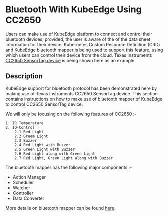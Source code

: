 # Bluetooth With KubeEdge Using CC2650

Users can make use of KubeEdge platform to connect and control their bluetooth devices, provided, the user is aware of the of the data sheet information for their device.
Kubernetes Custom Resource Definition (CRD) and KubeEdge bluetooth mapper is being used to support this feature, using which users can control their device from the cloud. Texas Instruments [CC2650 SensorTag device](http://processors.wiki.ti.com/index.php/CC2650_SensorTag_User%27s_Guide) is being shown here as an example.


## Description

KubeEdge support for bluetooth protocol has been demonstrated here by making use of Texas Instruments CC2650 SensorTag device.
This section contains instructions on how to make use of bluetooth mapper of KubeEdge to control CC2650 SensorTag device.

  We will only be focusing on the following features of CC2650 :-

  ```
  1. IR Temperature
  2. IO-Control :
      2.1 Red Light
      2.2 Greem Light
      2.3 Buzzer
      2.4 Red Light with Buzzer
      2.5 Green Light with Buzzer
      2.6 Red Light along with Green Light
      2.7 Red Light, Green Light along with Buzzer

  ```

  The bluetooth mapper has the following major components :-
   - Action Manager
   - Scheduler
   - Watcher
   - Controller
   - Data Converter

  More details on bluetooth mapper can be found [here](https://github.com/kubeedge/kubeedge/blob/master/docs/mappers/bluetooth_mapper.md#bluetooth-mapper).